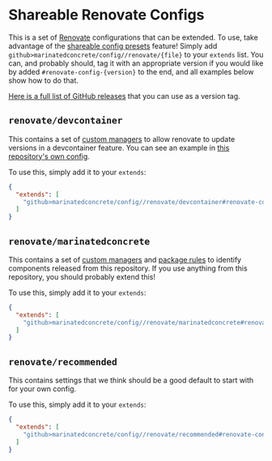 # Shareable Renovate Configs

This is a set of [Renovate](https://docs.renovatebot.com/) configurations that can be extended. To use, take advantage
of the [shareable config presets](https://docs.renovatebot.com/config-presets/) feature! Simply add
`github>marinatedconcrete/config//renovate/{file}` to your `extends` list. You can, and probably should, tag it with
an appropriate version if you would like by added `#renovate-config-{version}` to the end, and all examples below show
how to do that.

[Here is a full list of GitHub releases](https://github.com/marinatedconcrete/config/releases?q=%22renovate-config%22)
that you can use as a version tag.

## `renovate/devcontainer`

This contains a set of [custom managers](https://docs.renovatebot.com/modules/manager/regex/) to allow renovate to
update versions in a devcontainer feature. You can see an example in
[this repository's own config](https://github.com/marinatedconcrete/config/blob/main/.devcontainer/devcontainer.json).

To use this, simply add it to your `extends`:

```json
{
  "extends": [
    "github>marinatedconcrete/config//renovate/devcontainer#renovate-config-2.0.0"
  ]
}
```

## `renovate/marinatedconcrete`

This contains a set of [custom managers](https://docs.renovatebot.com/modules/manager/regex/) and
[package rules](https://docs.renovatebot.com/configuration-options/#packagerules) to identify components released from
this repository. If you use anything from this repository, you should probably extend this!

To use this, simply add it to your `extends`:

```json
{
  "extends": [
    "github>marinatedconcrete/config//renovate/marinatedconcrete#renovate-config-2.0.0"
  ]
}
```

## `renovate/recommended`

This contains settings that we think should be a good default to start with for your own config.

To use this, simply add it to your `extends`:

```json
{
  "extends": [
    "github>marinatedconcrete/config//renovate/recommended#renovate-config-2.0.0"
  ]
}
```
